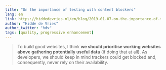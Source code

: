 ```yaml
---
title: "On the importance of testing with content blockers"
lang: en
link: https://hiddedevries.nl/en/blog/2019-01-07-on-the-importance-of-testing-with-content-blockers
author: "Hidde de Vries"
author_twitter: "hdv"
tags: [quality, progressive enhancement]
---
```


> To build good websites, I think **we should prioritise working websites above gathering potentially useful data** (if doing that at all). As developers, we should keep in mind trackers could get blocked and, consequently, never rely on their availability.
